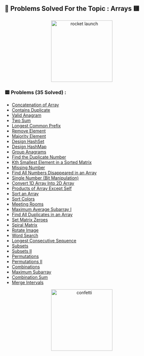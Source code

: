 ## 🚀 Problems Solved For the Topic : Arrays 🟨

<p align="center">
  <!-- Quirky “let’s dive in” rocket launch -->
  <img src="https://media2.giphy.com/media/v1.Y2lkPTc5MGI3NjExdTZ4cjIxbzF3M2swNGVqcWp0eGNueG8wdGc0bnIwdHhxcDFvbTU0cCZlcD12MV9pbnRlcm5hbF9naWZfYnlfaWQmY3Q9Zw/6FWpozKBgrQD4MZwDC/giphy.gif" width="200" alt="rocket launch" />
</p>

### 🟨 Problems (35 Solved) :

* [Concatenation of Array](/Arrays/Concatenation_of_Array.py)
* [Contains Duplicate](/Arrays/Contains_Duplicate.py)
* [Valid Anagram](/Arrays/Valid_Anagram.py)
* [Two Sum](/Arrays/Two_Sum.py)
* [Longest Common Prefix](/Arrays/Longest_Common_Prefix.py)
* [Remove Element](/Arrays/Remove_Element.py)
* [Majority Element](/Arrays/Majority_Element.py)
* [Design HashSet](/Arrays/Design_HashSet.py)
* [Design HashMap](/Arrays/Design_HashMap.py)
* [Group Anagrams](/Arrays/Group_Anagrams.py)
* [Find the Duplicate Number](/Arrays/Find_the_Duplicate_Number.py)
* [Kth Smallest Element in a Sorted Matrix](/Arrays/Kth_Smallest_Element_in_a_Sorted_Matrix.py)
* [Missing Number](/Arrays/Missing_Number.py)
* [Find All Numbers Disappeared in an Array](/Arrays/Find_All_Numbers_Disappeared_in_an_Array.py)
* [Single Number (Bit Manipulation)](/Arrays/Single_Number_%28Bit_Manipulation%29.py)
* [Convert 1D Array Into 2D Array](/Arrays/Convert_1D_Array_Into_2D_Array.py)
* [Products of Array Except Self](/Arrays/Products_of_Array_Except_Self.py)
* [Sort an Array](/Arrays/Sort_an_Array.py)
* [Sort Colors](/Arrays/Sort_Colors.py)
* [Meeting Rooms](/Arrays/Meeting_Rooms.py)
* [Maximum Average Subarray I](/Arrays/Maximum_Average_Subarray_I.py)
* [Find All Duplicates in an Array](/Arrays/Find_All_Duplicates_in_an_Array.py)
* [Set Matrix Zeroes](/Arrays/Set_Matrix_Zeroes.py)
* [Spiral Matrix](/Arrays/Spiral_Matrix.py)
* [Rotate Image](/Arrays/Rotate_Image.py)
* [Word Search](/Arrays/Word_Search.py)
* [Longest Consecutive Sequence](/Arrays/Longest_Consecutive_Sequence.py)
* [Subsets](/Arrays/Subsets.py)
* [Subsets II](/Arrays/Subsets_II.py)
* [Permutations](/Arrays/Permutations.py)
* [Permutations II](/Arrays/Permutations_II.py)
* [Combinations](/Arrays/Combinations.py)
* [Maximum Subarray](/Arrays/Maximum_Subarray.py)
* [Combination Sum](/Arrays/Combination_Sum.py)
* [Merge Intervals](/Arrays/Merge_Intervals.py) 


<p align="center">
  <!-- A festive confetti burst at the end -->
  <img src="https://media.giphy.com/media/3o6Mbbs879ozZ9Yic0/giphy.gif" width="200" alt="confetti" />
</p>
